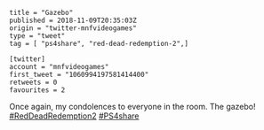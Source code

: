 ```
title = "Gazebo"
published = 2018-11-09T20:35:03Z
origin = "twitter-mnfvideogames"
type = "tweet"
tag = [ "ps4share", "red-dead-redemption-2",]

[twitter]
account = "mnfvideogames"
first_tweet = "1060994197581414400"
retweets = 0
favourites = 2
```

Once again, my condolences to everyone in the room. The gazebo! [#RedDeadRedemption2](/tags/red-dead-redemption-2/) [#PS4share](/tags/ps4share/)

<p class='image'><img src='https://mnf.m17s.net/2018/11/09/DrlomNWWoAAtuzH.jpg' alt=''></p>

